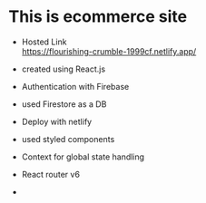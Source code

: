 # This is ecommerce site

- Hosted Link \
https://flourishing-crumble-1999cf.netlify.app/

- created using React.js
- Authentication with Firebase
- used Firestore as a DB
- Deploy with netlify
- used styled components
- Context for global state handling
- React router v6
- 